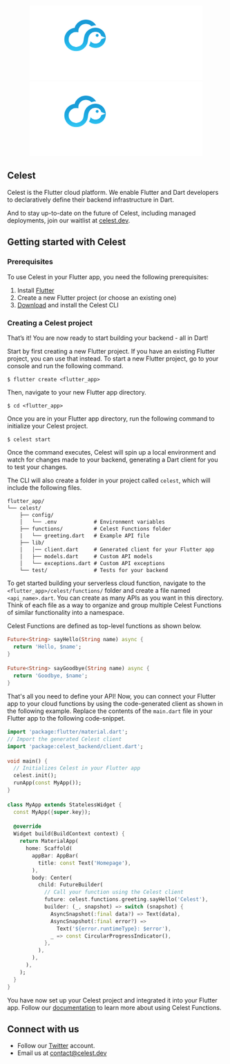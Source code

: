 <p align="center">
<img src="./logo-dark.png#gh-light-mode-only" width="400">
<img src="./logo-dark.png#gh-dark-mode-only" width="400">
</p>

## Celest

Celest is the Flutter cloud platform. We enable Flutter and Dart developers to declaratively define their backend infrastructure in Dart.

And to stay up-to-date on the future of Celest, including managed deployments, join our waitlist at [celest.dev](https://celest.dev).

## Getting started with Celest

### Prerequisites
To use Celest in your Flutter app, you need the following prerequisites:

1. Install [Flutter](https://docs.flutter.dev/get-started/install)
2. Create a new Flutter project (or choose an existing one)
3. [Download](https://celest.dev/download) and install the Celest CLI

### Creating a Celest project

That’s it! You are now ready to start building your backend - all in Dart!

Start by first creating a new Flutter project. If you have an existing Flutter project, you can use that instead. To start a new Flutter project, go to your console and run the following command.

```shell
$ flutter create <flutter_app>
```

Then, navigate to your new Flutter app directory.

```shell
$ cd <flutter_app>
```

Once you are in your Flutter app directory, run the following command to initialize your Celest project.

```shell    
$ celest start
```

Once the command executes, Celest will spin up a local environment and watch for changes made to your backend, generating a Dart client for you to test your changes.

The CLI will also create a folder in your project called `celest`, which will include the following files.

```shell
flutter_app/
└── celest/
    ├── config/
    │   └── .env            # Environment variables
    ├── functions/          # Celest Functions folder
    |   └── greeting.dart   # Example API file
    ├── lib/
    │   │── client.dart     # Generated client for your Flutter app
    │   ├── models.dart     # Custom API models
    │   └── exceptions.dart # Custom API exceptions
    └── test/               # Tests for your backend
```

To get started building your serverless cloud function, navigate to the `<flutter_app>/celest/functions/` folder and create a file named `<api_name>.dart`. You can create as many APIs as you want in this directory. Think of each file as a way to organize and group multiple Celest Functions of similar functionality into a namespace.

Celest Functions are defined as top-level functions as shown below.

```dart
Future<String> sayHello(String name) async {
  return 'Hello, $name';
}

Future<String> sayGoodbye(String name) async {
  return 'Goodbye, $name';
}
```

That's all you need to define your API! Now, you can connect your Flutter app to your cloud functions by using the code-generated client as shown in the following example. Replace the contents of the `main.dart` file in your Flutter app to the following code-snippet.

```dart
import 'package:flutter/material.dart';
// Import the generated Celest client
import 'package:celest_backend/client.dart';

void main() {
  // Initializes Celest in your Flutter app
  celest.init();
  runApp(const MyApp());
}

class MyApp extends StatelessWidget {
  const MyApp({super.key});

  @override
  Widget build(BuildContext context) {
    return MaterialApp(
      home: Scaffold(
        appBar: AppBar(
          title: const Text('Homepage'),
        ),
        body: Center(
          child: FutureBuilder(
            // Call your function using the Celest client
            future: celest.functions.greeting.sayHello('Celest'),
            builder: (_, snapshot) => switch (snapshot) {
              AsyncSnapshot(:final data?) => Text(data),
              AsyncSnapshot(:final error?) =>
                Text('${error.runtimeType}: $error'),
              _ => const CircularProgressIndicator(),
            },
          ),
        ),
      ),
    );
  }
}
```

You have now set up your Celest project and integrated it into your Flutter app. Follow our [documentation](/docs/functions/introduction.md) to learn more about using Celest Functions.

## Connect with us

- Follow our [Twitter](https://twitter.com/Celest_Dev) account.
- Email us at contact@celest.dev
